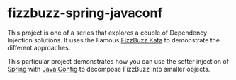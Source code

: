 # fizzbuzz-spring-javaconf
This project is one of a series that explores a couple of Dependency Injection solutions. It uses the Famous [FizzBuzz Kata](http://codingdojo.org/cgi-bin/index.pl?KataFizzBuzz) to demonstrate the different approaches.

This particular project demonstrates how you can use the setter injection of [Spring](https://spring.io/) with [Java Config](http://docs.spring.io/spring-javaconfig/docs/1.0.0.M4/reference/html/) to decompose FizzBuzz into smaller objects.
